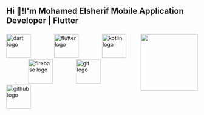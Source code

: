
<h2 align="left">Hi 👋!I'm Mohamed Elsherif
Mobile Application Developer | Flutter</h2>


###

<img align="right" height="150" src="[https://media.giphy.com/media/pUhIvRFUGovYaAvkMC/giphy.gif?cid=ecf05e4730bgg5uynl40uhvti35te7n2zw8h3t8zwrz04mtc&ep=v1_gifs_related&rid=giphy.gif&ct=g](https://media.giphy.com/media/LvtxIRg1Ly96E/giphy.gif?cid=ecf05e47q2zra8652grb2jsjdsmomqxsklu7q72fx1d5yoku&ep=v1_gifs_related&rid=giphy.gif&ct=g)"  />

###

<div align="left">
  <img src="https://cdn.jsdelivr.net/gh/devicons/devicon/icons/dart/dart-original-wordmark.svg" height="64" alt="dart logo"  />
  <img width="54" />
  <img src="https://cdn.jsdelivr.net/gh/devicons/devicon/icons/flutter/flutter-original.svg" height="64" alt="flutter logo"  />
  <img width="54" />
  <img src="https://cdn.jsdelivr.net/gh/devicons/devicon/icons/kotlin/kotlin-plain-wordmark.svg" height="64" alt="kotlin logo"  />
  <img width="54" />
  <img src="https://cdn.jsdelivr.net/gh/devicons/devicon/icons/firebase/firebase-plain-wordmark.svg" height="64" alt="firebase logo"  />
  <img width="54" />
  <img src="https://cdn.jsdelivr.net/gh/devicons/devicon/icons/git/git-plain-wordmark.svg" height="64" alt="git logo"  />
  <img width="54" />
  <img src="https://cdn.jsdelivr.net/gh/devicons/devicon/icons/github/github-original-wordmark.svg" height="64" alt="github logo"  />
</div>

###

<div align="left">
</div>

###
<!--
**Dr-who412/Dr-who412** is a ✨ _special_ ✨ repository because its `README.md` (this file) appears on your GitHub profile.

Here are some ideas to get you started:

- 🔭 I’m currently working on ...
- 🌱 I’m currently learning ...
- 👯 I’m looking to collaborate on ...
- 🤔 I’m looking for help with ...
- 💬 Ask me about ...
- 📫 How to reach me: ...
- 😄 Pronouns: ...
- ⚡ Fun fact: ...
-->
